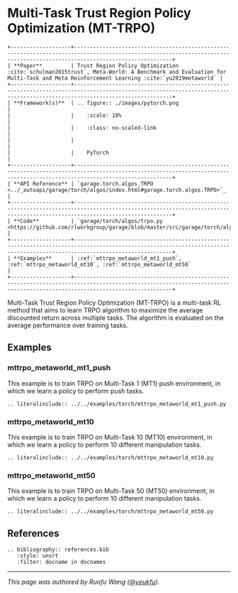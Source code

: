 # Multi-Task Trust Region Policy Optimization (MT-TRPO)

```eval_rst
+-------------------+---------------------------------------------------------------------------------------------------------------------------------------------------------------------------+
| **Paper**         | Trust Region Policy Optimization :cite:`schulman2015trust`, Meta-World: A Benchmark and Evaluation for Multi-Task and Meta Reinforcement Learning :cite:`yu2019metaworld` |
+-------------------+---------------------------------------------------------------------------------------------------------------------------------------------------------------------------+
| **Framework(s)**  | .. figure:: ./images/pytorch.png                                                                                                                                          |
|                   |    :scale: 10%                                                                                                                                                            |
|                   |    :class: no-scaled-link                                                                                                                                                 |
|                   |                                                                                                                                                                           |
|                   |    PyTorch                                                                                                                                                                |
+-------------------+---------------------------------------------------------------------------------------------------------------------------------------------------------------------------+
| **API Reference** | `garage.torch.algos.TRPO <../_autoapi/garage/torch/algos/index.html#garage.torch.algos.TRPO>`_                                                                            |
+-------------------+---------------------------------------------------------------------------------------------------------------------------------------------------------------------------+
| **Code**          | `garage/torch/algos/trpo.py <https://github.com/rlworkgroup/garage/blob/master/src/garage/torch/algos/trpo.py>`_                                                          |
+-------------------+---------------------------------------------------------------------------------------------------------------------------------------------------------------------------+
| **Examples**      | :ref:`mttrpo_metaworld_mt1_push`, :ref:`mttrpo_metaworld_mt10`, :ref:`mttrpo_metaworld_mt50`                                                                              |
+-------------------+---------------------------------------------------------------------------------------------------------------------------------------------------------------------------+
```

Multi-Task Trust Region Policy Optimization (MT-TRPO) is a multi-task RL method
that aims to learn TRPO algorithm to maximize the average discounted return
across multiple tasks. The algorithm is evaluated on the average performance
over training tasks.

## Examples

### mttrpo_metaworld_mt1_push

This example is to train TRPO on Multi-Task 1 (MT1) push environment, in which
we learn a policy to perform push tasks.

```eval_rst
.. literalinclude:: ../../examples/torch/mttrpo_metaworld_mt1_push.py
```

### mttrpo_metaworld_mt10

This example is to train TRPO on Multi-Task 10 (MT10) environment, in which we
learn a policy to perform 10 different manipulation tasks.

```eval_rst
.. literalinclude:: ../../examples/torch/mttrpo_metaworld_mt10.py
```

### mttrpo_metaworld_mt50

This example is to train TRPO on Multi-Task 50 (MT50) environment, in which we
learn a policy to perform 10 different manipulation tasks.

```eval_rst
.. literalinclude:: ../../examples/torch/mttrpo_metaworld_mt50.py
```

## References

```eval_rst
.. bibliography:: references.bib
   :style: unsrt
   :filter: docname in docnames
```

----

*This page was authored by Ruofu Wang ([@yeukfu](https://github.com/yeukfu)).*
